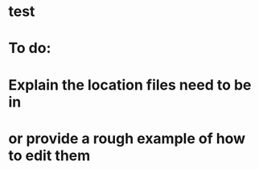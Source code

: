 # test
# To do:
# Explain the location files need to be in
# or provide a rough example of how to edit them
